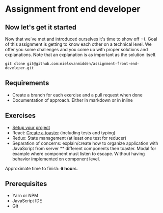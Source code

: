 # Assignment front end developer

## Now let's get it started
Now that we've met and introduced ourselves it's time to show off :-). Goal of this assignment is getting to know each other on a technical level. We offer you some challenges and you come up with proper solutions and explanations. Note that an explanation is as important as the solution itself.
```
git clone git@github.com:nielsvanmidden/assignment-front-end-developer.git
```

## Requirements
* Create a branch for each exercise and a pull request when done
* Documentation of approach. Either in markdown or in inline

## Exercises
* [Setup your project](https://github.com/nielsvanmidden/assignment-front-end-developer/blob/master/1-project-setup "1-project-setup")
* React: [Create a toaster](https://github.com/nielsvanmidden/assignment-front-end-developer/blob/master/2-create-toaster "2-create-toaster") (including tests and typing)
* Redux: State management (at least one test for reducer)
* Separation of concerns: explain/create how to organize application with JavaScript from server
** different components then toaster. Modal for example where component must listen to escape. Without having behavior implemented on component level.

Approximate time to finish: **6 hours**.

## Prerequisites
* Yarn or NPM
* JavaScript IDE
* Git
